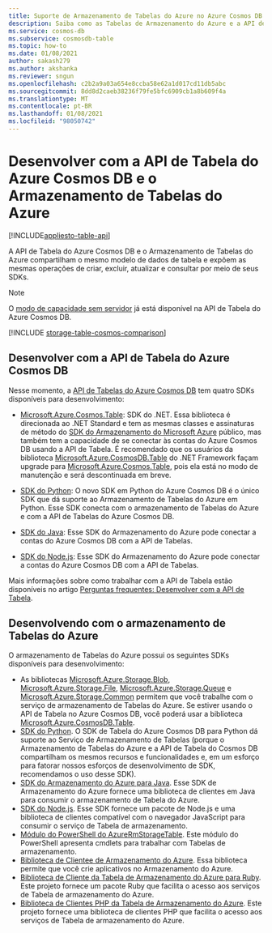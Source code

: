 ```yaml
---
title: Suporte de Armazenamento de Tabelas do Azure no Azure Cosmos DB
description: Saiba como as Tabelas de Armazenamento do Azure e a API de Tabela do Azure Cosmos DB funcionam juntas compartilhando o mesmo modelo de dados de tabela em operações
ms.service: cosmos-db
ms.subservice: cosmosdb-table
ms.topic: how-to
ms.date: 01/08/2021
author: sakash279
ms.author: akshanka
ms.reviewer: sngun
ms.openlocfilehash: c2b2a9a03a654e8ccba58e62a1d017cd11db5abc
ms.sourcegitcommit: 8dd8d2caeb38236f79fe5bfc6909cb1a8b609f4a
ms.translationtype: MT
ms.contentlocale: pt-BR
ms.lasthandoff: 01/08/2021
ms.locfileid: "98050742"
---
```

# <a name="developing-with-azure-cosmos-db-table-api-and-azure-table-storage"></a>Desenvolver com a API de Tabela do Azure Cosmos DB e o Armazenamento de Tabelas do Azure
[!INCLUDE[appliesto-table-api](includes/appliesto-table-api.md)]

A API de Tabela do Azure Cosmos DB e o Armazenamento de Tabelas do Azure compartilham o mesmo modelo de dados de tabela e expõem as mesmas operações de criar, excluir, atualizar e consultar por meio de seus SDKs.

> [!NOTE]
> O [modo de capacidade sem servidor](serverless.md) já está disponível na API de Tabela do Azure Cosmos DB.

[!INCLUDE [storage-table-cosmos-comparison](../../includes/storage-table-cosmos-comparison.md)]

## <a name="developing-with-the-azure-cosmos-db-table-api"></a>Desenvolver com a API de Tabela do Azure Cosmos DB

Nesse momento, a [API de Tabelas do Azure Cosmos DB](table-introduction.md) tem quatro SDKs disponíveis para desenvolvimento: 

* [Microsoft.Azure.Cosmos.Table](https://www.nuget.org/packages/Microsoft.Azure.Cosmos.Table): SDK do .NET. Essa biblioteca é direcionada ao .NET Standard e tem as mesmas classes e assinaturas de método do [SDK do Armazenamento do Microsoft Azure](https://www.nuget.org/packages/WindowsAzure.Storage) público, mas também tem a capacidade de se conectar às contas do Azure Cosmos DB usando a API de Tabela. É recomendado que os usuários da biblioteca [Microsoft.Azure.CosmosDB.Table](https://www.nuget.org/packages/Microsoft.Azure.CosmosDB.Table/) do .NET Framework façam upgrade para [Microsoft.Azure.Cosmos.Table](https://www.nuget.org/packages/Microsoft.Azure.Cosmos.Table), pois ela está no modo de manutenção e será descontinuada em breve.

* [SDK do Python](table-sdk-python.md): O novo SDK em Python do Azure Cosmos DB é o único SDK que dá suporte ao Armazenamento de Tabelas do Azure em Python. Esse SDK conecta com o armazenamento de Tabelas do Azure e com a API de Tabelas do Azure Cosmos DB.

* [SDK do Java](table-sdk-java.md): Esse SDK do Armazenamento do Azure pode conectar a contas do Azure Cosmos DB com a API de Tabelas.

* [SDK do Node.js](table-sdk-nodejs.md): Esse SDK do Armazenamento do Azure pode conectar a contas do Azure Cosmos DB com a API de Tabelas.


Mais informações sobre como trabalhar com a API de Tabela estão disponíveis no artigo [Perguntas frequentes: Desenvolver com a API de Tabela](table-api-faq.md).

## <a name="developing-with-azure-table-storage"></a>Desenvolvendo com o armazenamento de Tabelas do Azure

O armazenamento de Tabelas do Azure possui os seguintes SDKs disponíveis para desenvolvimento:

- As bibliotecas [Microsoft.Azure.Storage.Blob](https://www.nuget.org/packages/Microsoft.Azure.Storage.Blob/), [Microsoft.Azure.Storage.File](https://www.nuget.org/packages/Microsoft.Azure.Storage.File/), [Microsoft.Azure.Storage.Queue](https://www.nuget.org/packages/Microsoft.Azure.Storage.Queue/) e [Microsoft.Azure.Storage.Common](https://www.nuget.org/packages/Microsoft.Azure.Storage.Common/) permitem que você trabalhe com o serviço de armazenamento de Tabelas do Azure. Se estiver usando o API de Tabela no Azure Cosmos DB, você poderá usar a biblioteca [Microsoft.Azure.CosmosDB.Table](https://www.nuget.org/packages/Microsoft.Azure.CosmosDB.Table/).
- [SDK do Python](https://github.com/Azure/azure-cosmos-table-python). O SDK de Tabela do Azure Cosmos DB para Python dá suporte ao Serviço de Armazenamento de Tabelas (porque o Armazenamento de Tabelas do Azure e a API de Tabela do Cosmos DB compartilham os mesmos recursos e funcionalidades e, em um esforço para fatorar nossos esforços de desenvolvimento de SDK, recomendamos o uso desse SDK).
- [SDK do Armazenamento do Azure para Java](https://github.com/azure/azure-storage-java). Esse SDK de Armazenamento do Azure fornece uma biblioteca de clientes em Java para consumir o armazenamento de Tabela do Azure.
- [SDK do Node.js](https://github.com/Azure/azure-storage-node). Esse SDK fornece um pacote de Node.js e uma biblioteca de clientes compatível com o navegador JavaScript para consumir o serviço de Tabela de armazenamento.
- [Módulo do PowerShell do AzureRmStorageTable](https://www.powershellgallery.com/packages/AzureRmStorageTable). Este módulo do PowerShell apresenta cmdlets para trabalhar com Tabelas de armazenamento.
- [Biblioteca de Clientee de Armazenamento do Azure](https://github.com/Azure/azure-storage-cpp/). Essa biblioteca permite que você crie aplicativos no Armazenamento do Azure.
- [Biblioteca de Cliente da Tabela de Armazenamento do Azure para Ruby](https://github.com/azure/azure-storage-ruby/tree/master/table). Este projeto fornece um pacote Ruby que facilita o acesso aos serviços de Tabela de armazenamento do Azure.
- [Biblioteca de Clientes PHP da Tabela de Armazenamento do Azure](https://github.com/Azure/azure-storage-php/tree/master/azure-storage-table). Este projeto fornece uma biblioteca de clientes PHP que facilita o acesso aos serviços de Tabela de armazenamento do Azure.


   





